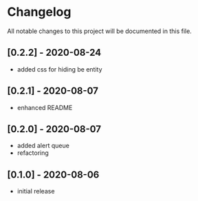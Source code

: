 # Changelog
All notable changes to this project will be documented in this file.

## [0.2.2] - 2020-08-24

- added css for hiding be entity

## [0.2.1] - 2020-08-07

- enhanced README

## [0.2.0] - 2020-08-07

- added alert queue
- refactoring

## [0.1.0] - 2020-08-06

- initial release

